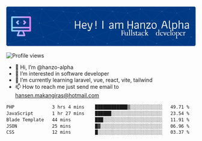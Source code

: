 ![Header](./github-header-image.png)

![Profile views](https://gpvc.arturio.dev/hanzo-alpha)

- 👋 Hi, I’m @hanzo-alpha
- 👀 I’m interested in software developer
- 🌱 I’m currently learning laravel, vue, react, vite, tailwind
- 📫 How to reach me just send me email to hansen.makangiras@hotmail.com 

<!---
hanzo-alpha/hanzo-alpha is a ✨ special ✨ repository because its `README.md` (this file) appears on your GitHub profile.
You can click the Preview link to take a look at your changes.
--->

<!--START_SECTION:waka-->

```txt
PHP              3 hrs 4 mins    ████████████▒░░░░░░░░░░░░   49.71 %
JavaScript       1 hr 27 mins    ██████░░░░░░░░░░░░░░░░░░░   23.54 %
Blade Template   44 mins         ███░░░░░░░░░░░░░░░░░░░░░░   11.91 %
JSON             25 mins         █▓░░░░░░░░░░░░░░░░░░░░░░░   06.96 %
CSS              12 mins         █░░░░░░░░░░░░░░░░░░░░░░░░   03.37 %
```

<!--END_SECTION:waka-->
